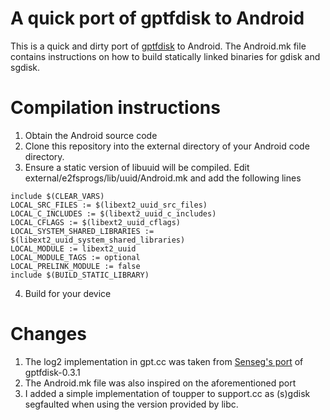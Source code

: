 # A quick port of gptfdisk to Android
This is a quick and dirty port of 
[gptfdisk](http://sourceforge.net/projects/gptfdisk/) to Android. The Android.mk 
file contains instructions on how to build statically linked binaries for gdisk 
and sgdisk.

# Compilation instructions
1. Obtain the Android source code
2. Clone this repository into the external directory of your Android code 
   directory.
3. Ensure a static version of libuuid will be compiled. Edit 
   external/e2fsprogs/lib/uuid/Android.mk and add the following lines
```
include $(CLEAR_VARS)
LOCAL_SRC_FILES := $(libext2_uuid_src_files)
LOCAL_C_INCLUDES := $(libext2_uuid_c_includes)
LOCAL_CFLAGS := $(libext2_uuid_cflags)
LOCAL_SYSTEM_SHARED_LIBRARIES := $(libext2_uuid_system_shared_libraries)
LOCAL_MODULE := libext2_uuid
LOCAL_MODULE_TAGS := optional
LOCAL_PRELINK_MODULE := false
include $(BUILD_STATIC_LIBRARY)
```
4. Build for your device

# Changes
1. The log2 implementation in gpt.cc was taken from
   [Senseg's port](https://github.com/Senseg/android_external_gptfdisk) of
   gptfdisk-0.3.1
2. The Android.mk file was also inspired on the aforementioned port
3. I added a simple implementation of toupper to support.cc as (s)gdisk 
   segfaulted when using the version provided by libc.

